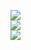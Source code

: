 ![](https://github-readme-stats.vercel.app/api?username=Niry08&theme=gruvbox_light&hide_border=false&include_all_commits=true&count_private=true)<br/>
![](https://nirzak-streak-stats.vercel.app/?user=Niry08&theme=gruvbox_light&hide_border=false)<br/>
![](https://github-readme-stats.vercel.app/api/top-langs/?username=Niry08&theme=gruvbox_light&hide_border=false&include_all_commits=true&count_private=true&layout=compact)

